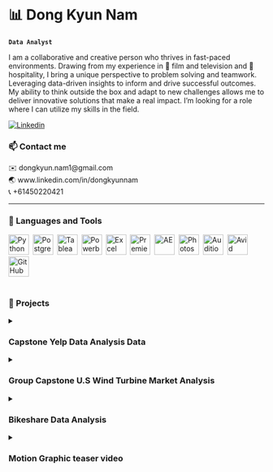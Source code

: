 # 📊 Dong Kyun Nam
   
**`Data Analyst`**
   
I am a collaborative and creative person who thrives in fast-paced environments.
Drawing from my experience in 🎥 film and television and 🍔 hospitality, I bring a unique perspective to problem solving and teamwork. 
Leveraging data-driven insights to inform and drive successful outcomes.
My ability to think outside the box and adapt to new challenges allows me to deliver innovative
solutions that make a real impact. I’m looking for a role where I can utilize my skills in the field.
   <p align="left">
      <a href="https://www.linkedin.com/in/dongkyunnam">
         <img alt="Linkedin" title="Linkedin" src="https://img.shields.io/badge/LinkedIn-0077B5?style=for-the-badge&logo=linkedin&logoColor=white"/></a>
   </p>
   
         
### 📫 Contact me
   <p align="left">
      ✉️ dongkyun.nam1@gmail.com <br />
      🌏 www.linkedin.com/in/dongkyunnam <br />
      📞 +61450220421 &nbsp;
   </p> 
      
---

### 🧰 Languages and Tools
<p align="left">
   <img alt="Python" width="40px" src="https://cdn.jsdelivr.net/gh/devicons/devicon/icons/python/python-plain.svg" />&nbsp
   <img alt="Postgresql" width="40px"  src="https://www.vectorlogo.zone/logos/postgresql/postgresql-icon.svg" />&nbsp
   <img alt="Tableau" width="40px" src="https://cdn.worldvectorlogo.com/logos/tableau-software.svg" />&nbsp
   <img alt="Powerbi" width="40px" src="https://upload.wikimedia.org/wikipedia/commons/thumb/c/cf/New_Power_BI_Logo.svg/2048px-New_Power_BI_Logo.svg.png" />&nbsp
   <img alt="Excel" width="40px" src="https://upload.wikimedia.org/wikipedia/commons/thumb/3/34/Microsoft_Office_Excel_%282019%E2%80%93present%29.svg/2203px-Microsoft_Office_Excel_%282019%E2%80%93present%29.svg.png" />&nbsp
   <img alt="Premiere" width="40px"  src="https://upload.wikimedia.org/wikipedia/commons/thumb/4/40/Adobe_Premiere_Pro_CC_icon.svg/1200px-Adobe_Premiere_Pro_CC_icon.svg.png" />&nbsp
   <img alt="AE" width="40px"  src="https://upload.wikimedia.org/wikipedia/commons/thumb/c/cb/Adobe_After_Effects_CC_icon.svg/1051px-Adobe_After_Effects_CC_icon.svg.png" />&nbsp
   <img alt="Photoshop" width="40px" src="https://upload.wikimedia.org/wikipedia/commons/thumb/a/af/Adobe_Photoshop_CC_icon.svg/2101px-Adobe_Photoshop_CC_icon.svg.png" />&nbsp
   <img alt="Audition" width="40px"  src="https://upload.wikimedia.org/wikipedia/commons/thumb/0/0e/Adobe_Audition_CC_icon_%282020%29.svg/1051px-Adobe_Audition_CC_icon_%282020%29.svg.png" />&nbsp
   <img alt="Avid" width="40px" src="https://thefinishline.pro/wp-content/uploads/2021/01/AVID-MEDIA-COMPOSER-LOGO-1404x1404.png" />&nbsp
   <img alt="GitHub" width="40px"  src="https://cdn.jsdelivr.net/gh/devicons/devicon/icons/github/github-original.svg" />&nbsp
</p> 
     
#

### 📄 Projects
<details>
<summary><h3>Capstone Yelp Data Analysis Data</h3></summary> 
<img alt="yelp" width="400px" src="https://i.imgur.com/tEcXR3m.png" /><img alt="dashboard" width="400px" src="https://i.imgur.com/xdddL5J.png" /><br>     
Data analysis project utilizing a Yelp dataset consisting of six million rows. The project focused on exploring restaurant businesses and making recommendations for opening a new establishment. Using sentiment analysis techniques to evaluate customer feedback and developed a predictive model to classify feedback as either negative, positive, or neutral. This project not only demonstrated my proficiency in data analysis and machine learning, but also highlighted my ability to derive valuable insights from large datasets to inform business decisions. Leveraged my skills in Python for data manipulation and analysis, Excel for organizing and preprocessing data, and Tableau for creating impactful visualizations to effectively communicate my findings. <br>
<p align="right">
<img alt="Python" width="40px" src="https://cdn.jsdelivr.net/gh/devicons/devicon/icons/python/python-plain.svg" /> 
<img alt="Tableau" width="40px" src="https://cdn.worldvectorlogo.com/logos/tableau-software.svg" /> 
<img alt="Excel" width="40px" src="https://upload.wikimedia.org/wikipedia/commons/thumb/3/34/Microsoft_Office_Excel_%282019%E2%80%93present%29.svg/2203px-Microsoft_Office_Excel_%282019%E2%80%93present%29.svg.png" /> 
</p>   
</details>

<details>
<summary><h3>Group Capstone U.S Wind Turbine Market Analysis</h3></summary>
<img alt="wind" width="400px" src="https://i.imgur.com/x9ouMWz.jpg" /><img alt="dashboard2" width="400px" src="https://i.imgur.com/v9qo0fE.png" /><br>      
Data analysis project focused on the U.S. wind market, utilising an agile workflow. The objective was to transform extensive datasets into actionable information to support crucial business decisions. I showcased proficiency in Python, Excel, and Tableau to analyse, process, and visualise the data.
   
   Using Python, I conducted data manipulation, cleansing, and advanced analytics to prepare the data for analysis. Excel was used to organise and preprocess the data for seamless integration with other tools. Utilising Tableau's visualisation capabilities, I created visually appealing and informative dashboards to present complex information in a digestible format. Working collaboratively in a team, effectively communicating, and ensuring project milestones were met. My technical expertise in Python, Excel, and Tableau played a pivotal role in transforming raw data into valuable insights for strategic decision-making. This project demonstrated my ability to work in an agile environment, employ Python, Excel, and Tableau for data analysis and visualisation, and deliver actionable insights to drive business success in the U.S. wind market.<br>
   <p align="right">
   <img alt="Python" width="40px" src="https://cdn.jsdelivr.net/gh/devicons/devicon/icons/python/python-plain.svg" /> 
   <img alt="Tableau" width="40px" src="https://cdn.worldvectorlogo.com/logos/tableau-software.svg" /> 
   <img alt="Excel" width="40px" src="https://upload.wikimedia.org/wikipedia/commons/thumb/3/34/Microsoft_Office_Excel_%282019%E2%80%93present%29.svg/2203px-Microsoft_Office_Excel_%282019%E2%80%93present%29.svg.png" /> 
   </p>   
</details>

<details>
<summary><h3>Bikeshare Data Analysis</h3></summary>
<img alt="bike" width="400px" src="https://enigmaforensics.com/wp-content/uploads/2020/08/divvy_bikes-1468524609-7087-1024x576.jpg" /><img alt="dashboard3" width="400px" src="https://i.imgur.com/6qQjPAz.png" /><br>      
Divvy Bikes bike sharing data set from 2016 to 2019 in Chicago. The primary focus was to explore the differences in weekday and weekend service usage. Leveraging PostgreSQL, I efficiently managed and analysed the dataset to extract meaningful insights.
To effectively communicate the findings, I developed interactive visualizations. These visualizations provided clear and engaging representations of the data, allowing stakeholders to easily understand the patterns and trends in bike sharing usage between weekdays and weekends.
Through this project, I demonstrated proficiency in data analysis, database management with PostgreSQL, and the ability to present insights in a visually compelling manner. The project showcased my skills in transforming raw data into valuable information to inform decision-making processes.
<br>
   <p align="right">
   <img alt="Postgresql" width="40px"  src="https://www.vectorlogo.zone/logos/postgresql/postgresql-icon.svg" />
   <img alt="Excel" width="40px" src="https://upload.wikimedia.org/wikipedia/commons/thumb/3/34/Microsoft_Office_Excel_%282019%E2%80%93present%29.svg/2203px-Microsoft_Office_Excel_%282019%E2%80%93present%29.svg.png" />
   </p>   
</details>

<details>
<summary><h3>Motion Graphic teaser video</h3></summary>
<img alt="tsuki" width="400px" src="https://i.imgur.com/fqqEBQD.png" /><img alt="tofu" width="400px" src="https://i.imgur.com/bp94NjH.png" /><br>   
Created captivating motion graphics to serve as promotional content for client, effectively meeting their specific needs. Using my expertise in motion graphics software, I brought their ideas to life and crafted visually appealing animations that engaged their target audiences.<br>
<b>Click below to watch</b><br> 
   <a href="https://youtu.be/G1mqoX-SWp8">
      <img alt="youtube link" title="【Tsuki Live ☽】 Generation 1" src="https://img.shields.io/badge/Tsukilive-FF0000?style=for-the-badge&logo=youtube&logoColor=white"/></a> 
<a href="https://youtu.be/C9eWM_amSF8">
         <img alt="youtube link" title="YouTube Tofu-Purin Live2D Vtuber Debut" src="https://img.shields.io/badge/TofuPurin-FF0000?style=for-the-badge&logo=youtube&logoColor=white"/></a>

<br>
   <p align="right">
   <img alt="AE" width="40px"  src="https://upload.wikimedia.org/wikipedia/commons/thumb/c/cb/Adobe_After_Effects_CC_icon.svg/1051px-Adobe_After_Effects_CC_icon.svg.png" />
   <img alt="Audition" width="40px"  src="https://upload.wikimedia.org/wikipedia/commons/thumb/0/0e/Adobe_Audition_CC_icon_%282020%29.svg/1051px-Adobe_Audition_CC_icon_%282020%29.svg.png" />
   </p>   
</details>

